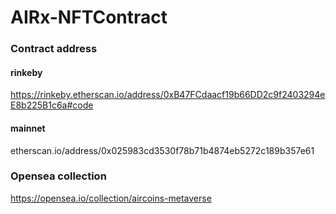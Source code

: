 # AIRx-NFTContract

### Contract address 
#### rinkeby
https://rinkeby.etherscan.io/address/0xB47FCdaacf19b66DD2c9f2403294eE8b225B1c6a#code

#### mainnet
etherscan.io/address/0x025983cd3530f78b71b4874eb5272c189b357e61

### Opensea collection
https://opensea.io/collection/aircoins-metaverse

